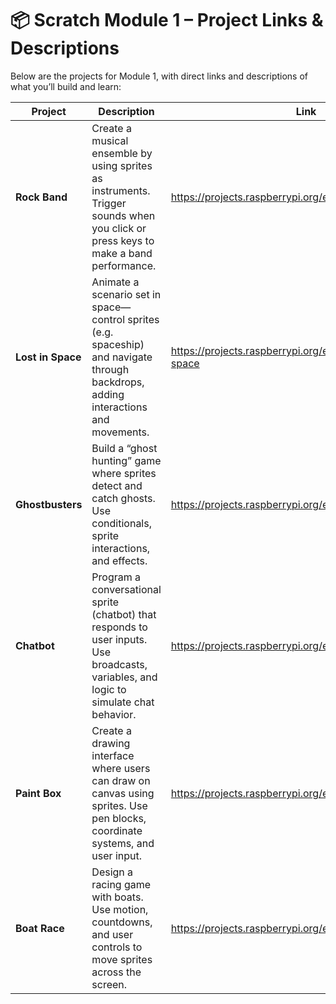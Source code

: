 # 📦 Scratch Module 1 – Project Links & Descriptions

Below are the projects for Module 1, with direct links and descriptions of what you’ll build and learn:

| Project | Description | Link |
|---|-------------|------|
| **Rock Band** | Create a musical ensemble by using sprites as instruments. Trigger sounds when you click or press keys to make a band performance. | https://projects.raspberrypi.org/en/projects/rock-band |
| **Lost in Space** | Animate a scenario set in space—control sprites (e.g. spaceship) and navigate through backdrops, adding interactions and movements. | https://projects.raspberrypi.org/en/projects/lost-in-space |
| **Ghostbusters** | Build a “ghost hunting” game where sprites detect and catch ghosts. Use conditionals, sprite interactions, and effects. | https://projects.raspberrypi.org/en/projects/ghostbusters |
| **Chatbot** | Program a conversational sprite (chatbot) that responds to user inputs. Use broadcasts, variables, and logic to simulate chat behavior. | https://projects.raspberrypi.org/en/projects/chatbot |
| **Paint Box** | Create a drawing interface where users can draw on canvas using sprites. Use pen blocks, coordinate systems, and user input. | https://projects.raspberrypi.org/en/projects/paint-box |
| **Boat Race** | Design a racing game with boats. Use motion, countdowns, and user controls to move sprites across the screen. | https://projects.raspberrypi.org/en/projects/boat-race |
